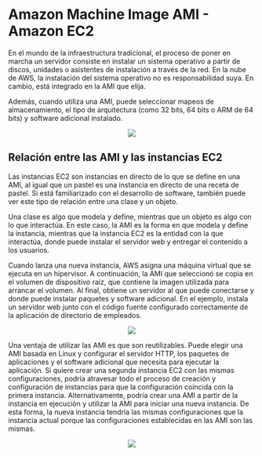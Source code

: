 # Amazon Machine Image AMI - Amazon EC2

En el mundo de la infraestructura tradicional, el proceso de poner en marcha un servidor consiste en instalar un sistema operativo a partir de discos, unidades o asistentes de instalación a través de la red. En la nube de AWS, la instalación del sistema operativo no es responsabilidad suya. En cambio, está integrado en la AMI que elija.

Además, cuando utiliza una AMI, puede seleccionar mapeos de almacenamiento, el tipo de arquitectura (como 32 bits, 64 bits o ARM de 64 bits) y software adicional instalado.


<p align="center">
  <img src="https://github.com/dimasx010/knowledge/assets/105082657/635c8f1a-477b-4299-816c-69439feae6a5">
</p>

## Relación entre las AMI y las instancias EC2

Las instancias EC2 son instancias en directo de lo que se define en una AMI, al igual que un pastel es una instancia en directo de una receta de pastel. Si está familiarizado con el desarrollo de software, también puede ver este tipo de relación entre una clase y un objeto.

Una clase es algo que modela y define, mientras que un objeto es algo con lo que interactúa. En este caso, la AMI es la forma en que modela y define la instancia, mientras que la instancia EC2 es la entidad con la que interactúa, donde puede instalar el servidor web y entregar el contenido a los usuarios.

Cuando lanza una nueva instancia, AWS asigna una máquina virtual que se ejecuta en un hipervisor. A continuación, la AMI que seleccionó se copia en el volumen de dispositivo raíz, que contiene la imagen utilizada para arrancar el volumen. Al final, obtiene un servidor al que puede conectarse y donde puede instalar paquetes y software adicional. En el ejemplo, instala un servidor web junto con el código fuente configurado correctamente de la aplicación de directorio de empleados.

<p align="center">
  <img src="https://github.com/dimasx010/knowledge/assets/105082657/6c64359a-a1fa-49b8-8aaa-b293a654354e">
</p>

Una ventaja de utilizar las AMI es que son reutilizables. Puede elegir una AMI basada en Linux y configurar el servidor HTTP, los paquetes de aplicaciones y el software adicional que necesita para ejecutar la aplicación. Si quiere crear una segunda instancia EC2 con las mismas configuraciones, podría atravesar todo el proceso de creación y configuración de instancias para que la configuración coincida con la primera instancia. Alternativamente, podría crear una AMI a partir de la instancia en ejecución y utilizar la AMI para iniciar una nueva instancia. De esta forma, la nueva instancia tendría las mismas configuraciones que la instancia actual porque las configuraciones establecidas en las AMI son las mismas.

<p align="center">
  <img src="https://github.com/dimasx010/knowledge/assets/105082657/c17a6e14-6717-4eaf-b401-c645182e433f">
</p>

